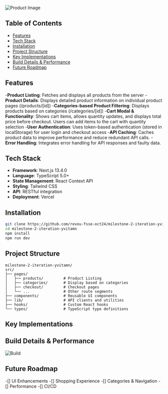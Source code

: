 

![Product Image](./assets/product.jpg)


## Table of Contents

- [Features](#features)
- [Tech Stack](#tech-stack)
- [Installation](#installation)
- [Project Structure](#project-structure)
- [Key Implementations](#key-implementations)
- [Build Details & Performance](#build-details)
- [Future Roadmap](#future-roadmap)


## Features

-**Product Listing**: Fetches and displays all products from the server
-**Product Details**: Displays detailed product information on individual product pages (/products/[id])
-**Categories-based Product Filtering**: Displays products based on categories (/categories/[id])
-**Cart Modal & Functionality**: Shows cart items, allows quantity updates, and displays total price before checkout. Users can add items to the cart with quantity selection
-**User Authentication**: Uses token-based authentication (stored in localStorage) for user login and checkout access
-**API Caching**: Caches product data to improve performance and reduce redundant API calls.
-**Error Handling**: Integrates error handling for API responses and faulty data.

## Tech Stack

- **Framework**: Next.js 13.4.0
- **Language**: TypeScript 5.0+
- **State Management**: React Context API
- **Styling**: Tailwind CSS
- **API**: RESTful integration
- **Deployment**: Vercel


## Installation

```bash
git clone https://github.com/revou-fsse-oct24/milestone-2-iteration-yvitamn.git
cd milestone-2-iteration-yvitamn
npm install
npm run dev
```

## Project Structure

```text
milestone-2-iteration-yvitamn/
src/
├── pages/
│   ├── products/         # Product Listing
│   ├── categories/       # Display based on categories
│   ├── checkout/         # Checkout pages
│   └── ...               # Other route segments
├── components/           # Reusable UI components
├── lib/                  # API clients and utilities
├── hooks/                # Custom React hooks
└── types/                # TypeScript type definitions
```


## Key Implementations



## Build Details & Performance
![Build](./assets/build2.jpg)


## Future Roadmap
-[] UI Enhancements
-[] Shopping Experience
-[] Categories & Navigation
-[] Performance
-[] CI/CD 






